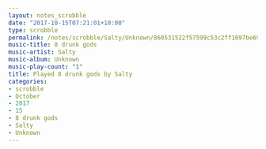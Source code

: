 ```yaml
---
layout: notes_scrobble
date: "2017-10-15T07:21:01+10:00"
type: scrobble
permalink: /notes/scrobble/Salty/Unknown/860531522f57599c53c2ff1697be6931b955a4c4.html
music-title: 8 drunk gods
music-artist: Salty
music-album: Unknown
music-play-count: "1"
title: Played 8 drunk gods by Salty
categories:
- scrobble
- October
- 2017
- 15
- 8 drunk gods
- Salty
- Unknown
---
```


